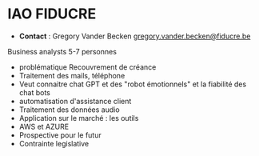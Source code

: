 # IAO FIDUCRE
 * __Contact__ : Gregory Vander Becken <gregory.vander.becken@fiducre.be>

 Business analysts
 5-7 personnes

 * problématique Recouvrement de créance
 * Traitement des mails, téléphone
 * Veut connaitre chat GPT et des "robot émotionnels" et la fiabilité des chat bots
 * automatisation d'assistance client
 * Traitement des données audio
 * Application sur le marché : les outils 
 * AWS et AZURE
 * Prospective pour le futur
 * Contrainte legislative

 

